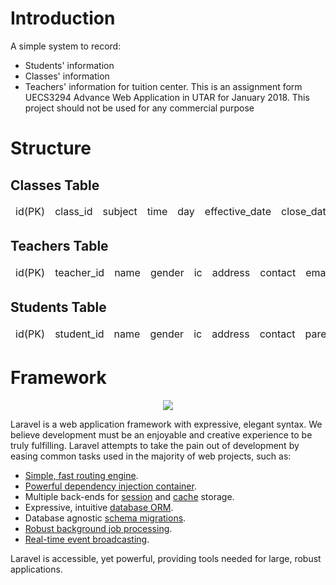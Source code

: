 # Introduction
A simple system to record:
- Students' information
- Classes' information
- Teachers' information
for tuition center.
This is an assignment form UECS3294 Advance Web Application in UTAR for January 2018.
This project should not be used for any commercial purpose

# Structure
## Classes Table
<table>
  <thead>
    <td>id(PK)</td>
    <td>class_id</td>
    <td>subject</td>
    <td>time</td>
    <td>day</td>
    <td>effective_date</td>
    <td>close_date</td>
    <td>max_sit</td>
    <td>venue</td>
    <td>teacher_id(FK)</td>
  </thead>
</table>

## Teachers Table
<table>
  <thead>
    <td>id(PK)</td>
    <td>teacher_id</td>
    <td>name</td>
    <td>gender</td>
    <td>ic</td>
    <td>address</td>
    <td>contact</td>
    <td>email</td>
    <td>education_background</td>
  </thead>
</table>

## Students Table
<table>
  <thead>
    <td>id(PK)</td>
    <td>student_id</td>
    <td>name</td>
    <td>gender</td>
    <td>ic</td>
    <td>address</td>
    <td>contact</td>
    <td>parents_contact</td>
    <td>email</td>
    <td>school</td>
  </thead>
</table>

# Framework
<p align="center"><img src="https://laravel.com/assets/img/components/logo-laravel.svg"></p>

Laravel is a web application framework with expressive, elegant syntax. We believe development must be an enjoyable and creative experience to be truly fulfilling. Laravel attempts to take the pain out of development by easing common tasks used in the majority of web projects, such as:

- [Simple, fast routing engine](https://laravel.com/docs/routing).
- [Powerful dependency injection container](https://laravel.com/docs/container).
- Multiple back-ends for [session](https://laravel.com/docs/session) and [cache](https://laravel.com/docs/cache) storage.
- Expressive, intuitive [database ORM](https://laravel.com/docs/eloquent).
- Database agnostic [schema migrations](https://laravel.com/docs/migrations).
- [Robust background job processing](https://laravel.com/docs/queues).
- [Real-time event broadcasting](https://laravel.com/docs/broadcasting).

Laravel is accessible, yet powerful, providing tools needed for large, robust applications.
